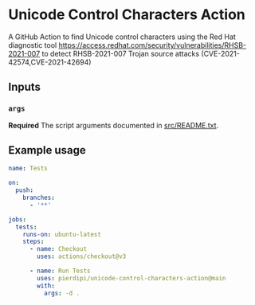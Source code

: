 # Unicode Control Characters Action

A GitHub Action to find Unicode control characters using the
Red Hat diagnostic tool https://access.redhat.com/security/vulnerabilities/RHSB-2021-007
to detect RHSB-2021-007 Trojan source attacks (CVE-2021-42574,CVE-2021-42694)

## Inputs

### `args`

**Required** The script arguments documented in [src/README.txt](src/README.txt).

## Example usage

```yaml
name: Tests

on:
  push:
    branches:
      - '**'

jobs:
  tests:
    runs-on: ubuntu-latest
    steps:
      - name: Checkout
        uses: actions/checkout@v3

      - name: Run Tests
        uses: pierdipi/unicode-control-characters-action@main
        with:
          args: -d .
```
